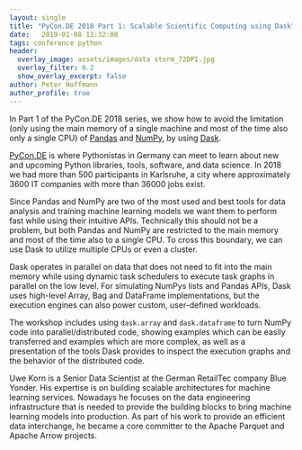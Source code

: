 ```yaml
---
layout: single
title: "PyCon.DE 2018 Part 1: Scalable Scientific Computing using Dask"
date:   2019-01-08 12:32:08
tags: conference python
header:
  overlay_image: assets/images/data storm_72DPI.jpg
  overlay_filter: 0.2
  show_overlay_excerpt: false
author: Peter Hoffmann
author_profile: true
---
```


In Part 1 of the PyCon.DE 2018 series, we show how to avoid the limitation (only using the main memory of a single machine and most of the time also only a single CPU) of [Pandas](https://pandas.pydata.org/) and [NumPy](http://www.numpy.org/), by using [Dask](https://dask.org/). 

[PyCon.DE](https://pycon.de) is where Pythonistas in Germany can meet to learn about new and upcoming Python libraries, tools, software, and data science. In 2018 we had more than 500 participants in Karlsruhe, a city where approximately 3600 IT companies with more than 36000 jobs exist.  

Since Pandas and NumPy are two of the most used and best tools for data analysis and training machine learning models we want them to perform fast while using their intuitive APIs. Technically this should not be a problem, but both Pandas and NumPy are restricted to the main memory and most of the time also to a single CPU. To cross this boundary, we can use Dask to utilize multiple CPUs or even a cluster. 

Dask operates in parallel on data that does not need to fit into the main memory while using dynamic task schedulers to execute task graphs in parallel on the low level. For simulating NumPys lists and Pandas APIs, Dask uses high-level Array, Bag and DataFrame implementations, but the execution engines can also power custom, user-defined workloads. 

The workshop includes using `dask.array` and `dask.dataframe` to turn NumPy code into parallel/distributed code, showing examples which can be easily transferred and examples which are more complex, as well as a presentation of the tools Dask provides to inspect the execution graphs and the behavior of the distributed code. 

Uwe Korn is a Senior Data Scientist at the German RetailTec company Blue Yonder. His expertise is on building scalable architectures for machine learning services. Nowadays he focuses on the data engineering infrastructure that is needed to provide the building blocks to bring machine learning models into production. As part of his work to provide an efficient data interchange, he became a core committer to the Apache Parquet and Apache Arrow projects.